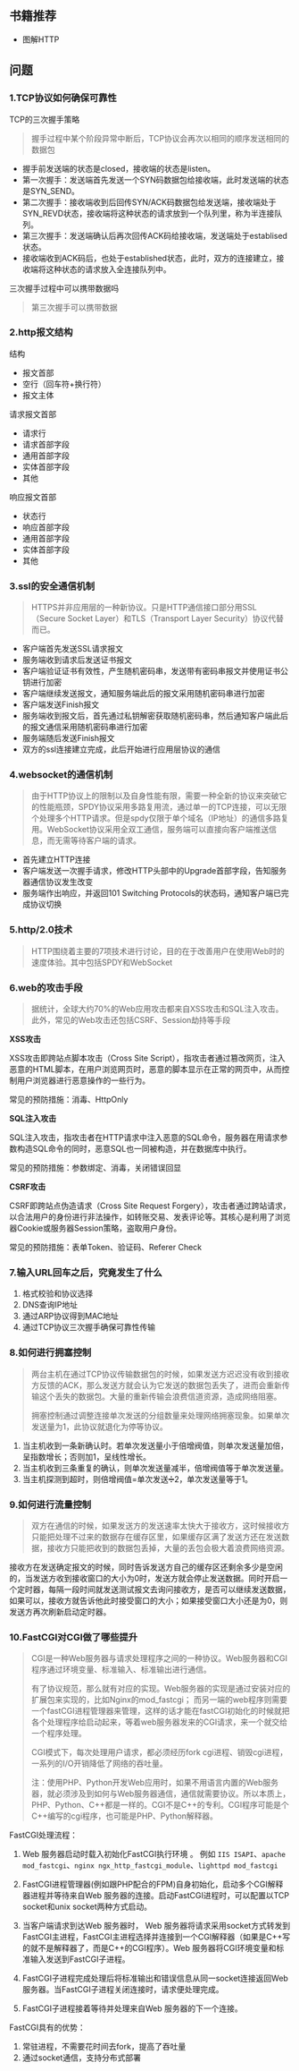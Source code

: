 ## 书籍推荐
- 图解HTTP
## 问题

### 1.TCP协议如何确保可靠性
TCP的三次握手策略
>握手过程中某个阶段异常中断后，TCP协议会再次以相同的顺序发送相同的数据包
- 握手前发送端的状态是closed，接收端的状态是listen。
- 第一次握手：发送端首先发送一个SYN码数据包给接收端，此时发送端的状态是SYN_SEND。
- 第二次握手：接收端收到后回传SYN/ACK码数据包给发送端，接收端处于SYN_REVD状态，接收端将这种状态的请求放到一个队列里，称为半连接队列。
- 第三次握手：发送端确认后再次回传ACK码给接收端，发送端处于establised状态。
- 接收端收到ACK码后，也处于established状态，此时，双方的连接建立，接收端将这种状态的请求放入全连接队列中。

三次握手过程中可以携带数据吗

> 第三次握手可以携带数据

### 2.http报文结构
结构
- 报文首部
- 空行（回车符+换行符）
- 报文主体

请求报文首部
- 请求行
- 请求首部字段
- 通用首部字段
- 实体首部字段
- 其他

响应报文首部
- 状态行
- 响应首部字段
- 通用首部字段
- 实体首部字段
- 其他

### 3.ssl的安全通信机制
> HTTPS并非应用层的一种新协议。只是HTTP通信接口部分用SSL（Secure Socket Layer）和TLS（Transport Layer Security）协议代替而已。
- 客户端首先发送SSL请求报文
- 服务端收到请求后发送证书报文
- 客户端验证证书有效性，产生随机密码串，发送带有密码串报文并使用证书公钥进行加密
- 客户端继续发送报文，通知服务端此后的报文采用随机密码串进行加密
- 客户端发送Finish报文
- 服务端收到报文后，首先通过私钥解密获取随机密码串，然后通知客户端此后的报文通信采用随机密码串进行加密
- 服务端随后发送Finish报文
- 双方的ssl连接建立完成，此后开始进行应用层协议的通信

### 4.websocket的通信机制

> 由于HTTP协议上的限制以及自身性能有限，需要一种全新的协议来突破它的性能瓶颈，SPDY协议采用多路复用流，通过单一的TCP连接，可以无限个处理多个HTTP请求。但是spdy仅限于单个域名（IP地址）的通信多路复用。WebSocket协议采用全双工通信，服务端可以直接向客户端推送信息，而无需等待客户端的请求。

- 首先建立HTTP连接
- 客户端发送一次握手请求，修改HTTP头部中的Upgrade首部字段，告知服务器通信协议发生改变
- 服务端作出响应，并返回101 Switching Protocols的状态码，通知客户端已完成协议切换

### 5.http/2.0技术

> HTTP围绕着主要的7项技术进行讨论，目的在于改善用户在使用Web时的速度体验。其中包括SPDY和WebSocket

### 6.web的攻击手段

> 据统计，全球大约70%的Web应用攻击都来自XSS攻击和SQL注入攻击。此外，常见的Web攻击还包括CSRF、Session劫持等手段

**XSS攻击**

XSS攻击即跨站点脚本攻击（Cross Site Script），指攻击者通过篡改网页，注入恶意的HTML脚本，在用户浏览网页时，恶意的脚本显示在正常的网页中，从而控制用户浏览器进行恶意操作的一些行为。

常见的预防措施：消毒、HttpOnly

**SQL注入攻击**

SQL注入攻击，指攻击者在HTTP请求中注入恶意的SQL命令，服务器在用请求参数构造SQL命令的同时，恶意SQL也一同被构造，并在数据库中执行。

常见的预防措施：参数绑定、消毒，关闭错误回显

**CSRF攻击**

CSRF即跨站点伪造请求（Cross Site Request Forgery），攻击者通过跨站请求，以合法用户的身份进行非法操作，如转账交易、发表评论等。其核心是利用了浏览器Cookie或服务器Session策略，盗取用户身份。

常见的预防措施：表单Token、验证码、Referer Check



### 7.输入URL回车之后，究竟发生了什么

1. 格式校验和协议选择
2. DNS查询IP地址
3. 通过ARP协议得到MAC地址
4. 通过TCP协议三次握手确保可靠性传输

### 8.如何进行拥塞控制

> 两台主机在通过TCP协议传输数据包的时候，如果发送方迟迟没有收到接收方反馈的ACK，那么发送方就会认为它发送的数据包丢失了，进而会重新传输这个丢失的数据包。大量的重新传输会浪费信道资源，造成网络阻塞。
>
> 拥塞控制通过调整连接单次发送的分组数量来处理网络拥塞现象。如果单次发送量为1，此协议就退化为停等协议。

1. 当主机收到一条新确认时。若单次发送量小于倍增阀值，则单次发送量加倍，呈指数增长；否则加1，呈线性增长。
2. 当主机收到三条重复的确认，则单次发送量减半，倍增阀值等于单次发送量。
3. 当主机探测到超时，则倍增阀值=单次发送➗2，单次发送量等于1。

### 9.如何进行流量控制

> 双方在通信的时候，如果发送方的发送速率太快大于接收方，这时候接收方只能把处理不过来的数据存在缓存区里，如果缓存区满了发送方还在发送数据，接收方只能把收到的数据包丢掉，大量的丢包会极大着浪费网络资源。

接收方在发送确定报文的时候，同时告诉发送方自己的缓存区还剩余多少是空闲的，当发送方收到接收窗口的大小为0时，发送方就会停止发送数据。同时开启一个定时器，每隔一段时间就发送测试报文去询问接收方，是否可以继续发送数据，如果可以，接收方就告诉他此时接受窗口的大小；如果接受窗口大小还是为0，则发送方再次刷新启动定时器。

### 10.FastCGI对CGI做了哪些提升

> CGI是一种Web服务器与请求处理程序之间的一种协议。Web服务器和CGI程序通过环境变量、标准输入、标准输出进行通信。
>
> 有了协议规范，那么就有对应的实现。Web服务器的实现是通过安装对应的扩展包来实现的，比如Nginx的mod_fastcgi； 而另一端的web程序则需要一个fastCGI进程管理器来管理，这样的话才能在fastCGI初始化的时候就把各个处理程序给启动起来，等着web服务器发来的CGI请求，来一个就交给一个程序处理。
>
> CGI模式下，每次处理用户请求，都必须经历fork cgi进程、销毁cgi进程，一系列的I/O开销降低了网络的吞吐量。
>
> 注：使用PHP、Python开发Web应用时，如果不用语言内置的Web服务器，就必须涉及到如何与Web服务器通信，通信就需要协议。所以本质上，PHP、Python、C++都是一样的。CGI不是C++的专利。CGI程序可能是个C++编写的cgi程序，也可能是PHP、Python解释器。

FastCGI处理流程：

1. Web 服务器启动时载入初始化FastCGI执行环境 。 例如 `IIS ISAPI`、`apache mod_fastcgi`、`nginx ngx_http_fastcgi_module`、`lighttpd mod_fastcgi`
2. FastCGI进程管理器(例如跟PHP配合的FPM)自身初始化，启动多个CGI解释器进程并等待来自Web 服务器的连接。启动FastCGI进程时，可以配置以TCP socket和unix socket两种方式启动。

3. 当客户端请求到达Web 服务器时， Web 服务器将请求采用socket方式转发到 FastCGI主进程，FastCGI主进程选择并连接到一个CGI解释器（如果是C++写的就不是解释器了，而是C++的CGI程序）。Web 服务器将CGI环境变量和标准输入发送到FastCGI子进程。
4. FastCGI子进程完成处理后将标准输出和错误信息从同一socket连接返回Web服务器。当FastCGI子进程关闭连接时，请求便处理完成。
5. FastCGI子进程接着等待并处理来自Web 服务器的下一个连接。

FastCGI具有的优势：

1. 常驻进程，不需要花时间去fork，提高了吞吐量
2. 通过socket通信，支持分布式部署
